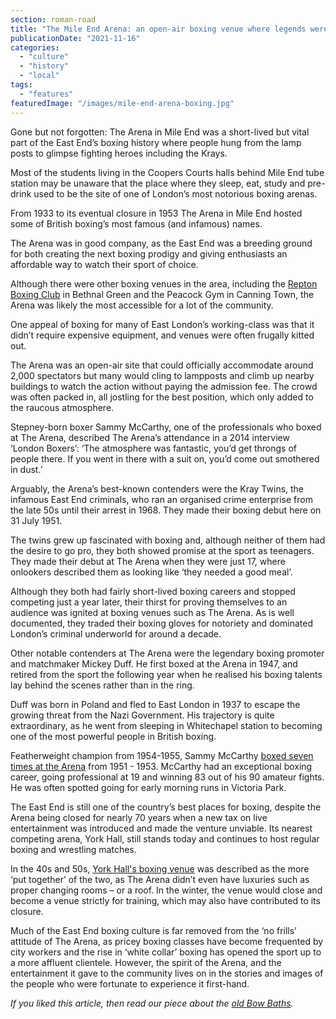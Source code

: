 ```yaml
---
section: roman-road
title: "The Mile End Arena: an open-air boxing venue where legends were made"
publicationDate: "2021-11-16"
categories: 
  - "culture"
  - "history"
  - "local"
tags: 
  - "features"
featuredImage: "/images/mile-end-arena-boxing.jpg"
---
```


Gone but not forgotten: The Arena in Mile End was a short-lived but vital part of the East End’s boxing history where people hung from the lamp posts to glimpse fighting heroes including the Krays.

Most of the students living in the Coopers Courts halls behind Mile End tube station may be unaware that the place where they sleep, eat, study and pre-drink used to be the site of one of London’s most notorious boxing arenas.

From 1933 to its eventual closure in 1953 The Arena in Mile End hosted some of British boxing’s most famous (and infamous) names.

The Arena was in good company, as the East End was a breeding ground for both creating the next boxing prodigy and giving enthusiasts an affordable way to watch their sport of choice. 

Although there were other boxing venues in the area, including the [Repton Boxing Club](https://bethnalgreenlondon.co.uk/boxing-bethnal-green/) in Bethnal Green and the Peacock Gym in Canning Town, the Arena was likely the most accessible for a lot of the community.

One appeal of boxing for many of East London’s working-class was that it didn’t require expensive equipment, and venues were often frugally kitted out. 

The Arena was an open-air site that could officially accommodate around 2,000 spectators but many would cling to lampposts and climb up nearby buildings to watch the action without paying the admission fee. The crowd was often packed in, all jostling for the best position, which only added to the raucous atmosphere.

Stepney-born boxer Sammy McCarthy, one of the professionals who boxed at The Arena, described The Arena’s attendance in a 2014 interview ‘London Boxers’: ‘The atmosphere was fantastic, you’d get throngs of people there. If you went in there with a suit on, you’d come out smothered in dust.’

Arguably, the Arena’s best-known contenders were the Kray Twins, the infamous East End criminals, who ran an organised crime enterprise from the late 50s until their arrest in 1968. They made their boxing debut here on 31 July 1951.

The twins grew up fascinated with boxing and, although neither of them had the desire to go pro, they both showed promise at the sport as teenagers. They made their debut at The Arena when they were just 17, where onlookers described them as looking like ‘they needed a good meal’. 

Although they both had fairly short-lived boxing careers and stopped competing just a year later, their thirst for proving themselves to an audience was ignited at boxing venues such as The Arena. As is well documented, they traded their boxing gloves for notoriety and dominated London’s criminal underworld for around a decade.

Other notable contenders at The Arena were the legendary boxing promoter and matchmaker Mickey Duff. He first boxed at the Arena in 1947, and retired from the sport the following year when he realised his boxing talents lay behind the scenes rather than in the ring. 

Duff was born in Poland and fled to East London in 1937 to escape the growing threat from the Nazi Government. His trajectory is quite extraordinary, as he went from sleeping in Whitechapel station to becoming one of the most powerful people in British boxing. 

Featherweight champion from 1954-1955, Sammy McCarthy [boxed seven times at the Arena](https://boxingnewsonline.net/british-boxings-charming-ruin/) from 1951 - 1953. McCarthy had an exceptional boxing career, going professional at 19 and winning 83 out of his 90 amateur fights. He was often spotted going for early morning runs in Victoria Park. 

The East End is still one of the country’s best places for boxing, despite the Arena being closed for nearly 70 years when a new tax on live entertainment was introduced and made the venture unviable. Its nearest competing arena, York Hall, still stands today and continues to host regular boxing and wrestling matches. 

In the 40s and 50s, [York Hall's boxing venue](https://bethnalgreenlondon.co.uk/york-hall-boxing-night-blood-solidarity-photoessay/) was described as the more ‘put together’ of the two, as The Arena didn’t even have luxuries such as proper changing rooms – or a roof. In the winter, the venue would close and become a venue strictly for training, which may also have contributed to its closure.

Much of the East End boxing culture is far removed from the ‘no frills’ attitude of The Arena, as pricey boxing classes have become frequented by city workers and the rise in ‘white collar’ boxing has opened the sport up to a more affluent clientele. However, the spirit of the Arena, and the entertainment it gave to the community lives on in the stories and images of the people who were fortunate to experience it first-hand.

_If you liked this article, then read our piece about the [old Bow Baths](https://romanroadlondon.com/bow-baths-history/)._
